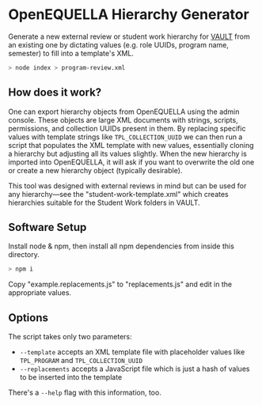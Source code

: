 # OpenEQUELLA Hierarchy Generator

Generate a new external review or student work hierarchy for [VAULT](https://vault.cca.edu) from an existing one by dictating values (e.g. role UUIDs, program name, semester) to fill into a template's XML.

```sh
> node index > program-review.xml
```

## How does it work?

One can export hierarchy objects from OpenEQUELLA using the admin console. These objects are large XML documents with strings, scripts, permissions, and collection UUIDs present in them. By replacing specific values with template strings like `TPL_COLLECTION_UUID` we can then run a script that populates the XML template with new values, essentially cloning a hierarchy but adjusting all its values slightly. When the new hierarchy is imported into OpenEQUELLA, it will ask if you want to overwrite the old one or create a new hierarchy object (typically desirable).

This tool was designed with external reviews in mind but can be used for any hierarchy—see the "student-work-template.xml" which creates hierarchies suitable for the Student Work folders in VAULT.

## Software Setup

Install node & npm, then install all npm dependencies from inside this directory.

```sh
> npm i
```

Copy "example.replacements.js" to "replacements.js" and edit in the appropriate values.

## Options

The script takes only two parameters:

- `--template` accepts an XML template file with placeholder values like `TPL_PROGRAM` and `TPL_COLLECTION_UUID`
- `--replacements` accepts a JavaScript file which is just a hash of values to be inserted into the template

There's a `--help` flag with this information, too.

